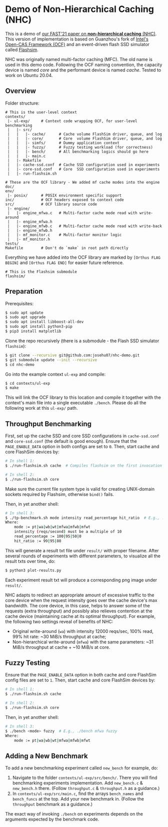# Demo of Non-Hierarchical Caching (NHC)

This is a demo of [our FAST'21 paper on **non-hierarchical caching** (NHC)](https://www.usenix.org/conference/fast21/presentation/wu-kan). This version of implementation is based on Guanzhou's fork of [Intel's Open-CAS Framework (OCF)](https://github.com/Open-CAS/ocf) and an event-driven flash SSD simulator called [Flashsim](https://github.com/josehu07/flashsim).

NHC was originally named multi-factor caching (MFC). The old name is used in this demo code. Following the OCF naming convention, the capacity device is named *core* and the performant device is named *cache*. Tested to work on Ubuntu 20.04.


## Overview

Folder structure:

```text
# This is the user-level context
contexts/
 |- ul-exp/     # Context code wrapping OCF, for user-level benchmarking    
 |   |- src/
 |   |   |- cache/      # Cache volume FlashSim driver, queue, and log
 |   |   |- core/       # Core  volume FlashSim driver, queue, and log
 |   |   |- simfs/      # Dummy application context
 |   |   |- fuzzy/      # Fuzzy testing workload (for correctness)
 |   |   |- bench/      # All benchmarking logics should go here
 |   |   |- main.c
 |   |- Makefile
 |   |- cache-ssd.conf  # Cache SSD configuration used in experiments
 |   |- core-ssd.conf   # Core  SSD configuration used in experiments
 |   |- run-flashsim.sh
```

```text
# These are the OCF library - We added mf cache modes into the engine
doc/
env/
 |- posix/      # POSIX environment specific support
inc/            # OCF headers exposed to context code
src/            # OCF library source code
 |- engine/             
 |   |- engine_mfwa.c   # Multi-factor cache mode read with write-around
 |   |- engine_mfwa.h
 |   |- engine_mfwb.c   # Multi-factor cache mode read with write-back
 |   |- engine_mfwb.h
 |   |- mf_monitor.c    # Multi-factor monitor logic
 |   |- mf_monitor.h
tests/
Makefile        # Don't do `make` in root path directly
```

Everything we have added into the OCF library are marked by `[Orthus FLAG BEGIN]` and `[Orthus FLAG END]` for easier future reference.

```text
# This is the Flashsim submodule
flashsim/
```


## Preparation

Prerequisites:

```bash
$ sudo apt update
$ sudo apt upgrade
$ sudo apt install libboost-all-dev
$ sudo apt install python3-pip
$ pip3 install matplotlib
```

Clone the repo recursively (there is a submodule - the Flash SSD simulator `flashsim`):

```bash
$ git clone --recursive git@github.com:josehu07/nhc-demo.git
$ git submodule update --init --recursive
$ cd nhc-demo
```

Go into the example context `ul-exp` and compile:

```bash
$ cd contexts/ul-exp
$ make
```

This will link the OCF library to this location and compile it together with the context's main file into a single executable `./bench`. Please do all the following work at this `ul-exp/` path.


## Throughput Benchmarking

First, set up the cache SSD and core SSD configurations in `cache-ssd.conf` and `core-ssd.conf` (the default is good enough). Ensure that the `PAGE_ENABLE_DATA` option in both configs are set to `0`. Then, start cache and core FlashSim devices by:

```bash
# In shell 1:
$ ./run-flashsim.sh cache  # Compiles flashsim on the first invocation

# In shell 2:
$ ./run-flashsim.sh core
```

Make sure the current file system type is valid for creating UNIX-domain sockets required by Flashsim, otherwise `bind()` fails.

Then, in yet another shell:

```bash
# In shell 3:
$ ./tp-benchmark.sh mode intensity read_percentage hit_ratio  # E.g., ./tp-benchmark mfwa 12000 100 99
Where:
    mode := pt|wa|wb|wt|mfwa|mfwb|mfwt
    intensity (reqs/second) must be a multiple of 10
    read_percentage := 100|95|50|0
    hit_ratio := 99|95|80
```

This will generate a result txt file under `result/` with proper filename. After several rounds of experiments with different parameters, to visualize all the result txts over time, do:

```bash
$ python3 plot-results.py
```

Each experiment result txt will produce a corresponding png image under `result/`.

NHC adapts to redirect an appropriate amount of excessive traffic to the core device when the request intensity goes over the cache device's max bandwidth. The core device, in this case, helps to answer some of the requests (extra throughput) and possibly also relieves contention at the cache device (maintaining cache at its optimal throughput). For example, the following two settings reveal of benefits of NHC:

- Original write-around (`wa`) with intensity 12000 reqs/sec, 100% read, 99% hit rate: ~30 MiB/s throughput at cache;
- Non-hierarchical write-around (`mfwa`) with the same parameters: ~31 MiB/s throughput at cache + ~10 MiB/s at core.

## Fuzzy Testing

Ensure that the `PAGE_ENABLE_DATA` option in both cache and core FlashSim config files are set to `1`. Then, start cache and core FlashSim devices by:

```bash
# In shell 1:
$ ./run-flashsim.sh cache

# In shell 2:
$ ./run-flashsim.sh core
```

Then, in yet another shell:

```bash
# In shell 3:
$ ./bench <mode> fuzzy  # E.g., ./bench mfwa fuzzy
Where:
    mode := pt|wa|wb|wt|mfwa|mfwb|mfwt
```


## Adding a New Benchmark

To add a new benchmarking experiment called `new_bench` for example, do:

1. Navigate to the folder `contexts/ul-exp/src/bench/`. There you will find benchmarking experiments implementation. Add `new_bench.c` & `new_bench.h` there. (Follow `throughput.c` & `throughput.h` as a guidance.)
2. In `contexts/ul-exp/src/main.c`, find the arrays `bench_names` and `bench_funcs` at the top. Add your new benchmark in. (Follow the `throughput` benchmark as a guidance.)

The exact way of invoking `./bench` on experiments depends on the arguments expected by the benchmark code.
